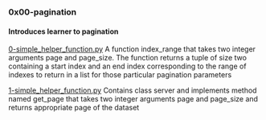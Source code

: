 ### 0x00-pagination

#### Introduces learner to pagination

[0-simple_helper_function.py](./0-simple_helper_function.py)
A function index_range that takes two integer arguments page and page_size.
The function returns a tuple of size two containing a start index and an end index corresponding to the range of indexes to return in a list for those particular pagination parameters

[1-simple_helper_function.py](./1-simple_helper_function.py)
Contains class server and implements method named get_page that takes two integer arguments page and page_size and returns appropriate page of the dataset
